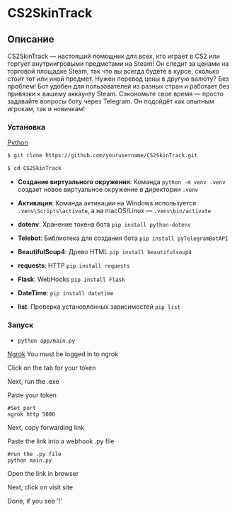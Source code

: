 # CS2SkinTrack

## Описание
CS2SkinTrack — настоящий помощник для всех, кто играет в CS2 или торгует внутриигровыми предметами на Steam! Он следит за ценами на торговой площадке Steam, так что вы всегда будете в курсе, сколько стоит тот или иной предмет.  Нужен перевод цены в другую валюту?  Без проблем!  Бот удобен для пользователей из разных стран и работает без привязки к вашему аккаунту Steam.  Сэкономьте свое время — просто задавайте вопросы боту через Telegram. Он подойдёт как опытным игрокам, так и новичкам!

### Установка
[Python](https://www.python.org/downloads/)


```sh
$ git clone https://github.com/yourusername/CS2SkinTrack.git
```

```sh
$ cd CS2SkinTrack
```

- **Создание виртуального окружения**: Команда `python -m venv .venv` создает новое виртуальное окружение в директории `.venv`
- **Активация**: Команда активации на Windows используется `.venv\Scripts\activate`, а на macOS/Linux — `.venv\bin/activate`

- **dotenv**: Хранение токена бота `pip install python-dotenv`
- **Telebot**: Библиотека для создания бота `pip install pyTelegramBotAPI`
- **BeautifulSoup4**: Древо HTML `pip install beautifulsoup4`
- **requests**: HTTP `pip install requests`
- **Flask**: WebHooks `pip install Flask`
- **DateTime**: `pip install datetime`
- **list**: Проверка установленных зависимостей `pip list`

### Запуск
-  `python app/main.py`

[Ngrok](https://ngrok.com/)
You must be logged in to ngrok

Click on the tab for your token

Next, run the .exe

Paste your token

```
#Set port
ngrok http 5000
```
Next, copy forwarding link

Paste the link into a webhook .py file

```
#run the .py file
python main.py
```

Open the link in browser

Next, click on visit site

Done, if you see '!'
